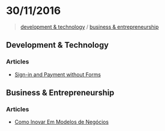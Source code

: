 # 30/11/2016

> [development & technology](#development--technology) / [business & entrepreneurship](#business--entrepreneurship)


## Development & Technology

### Articles
- [Sign-in and Payment without Forms](https://medium.com/dev-channel/sign-in-and-payment-without-forms-c3da66feb471#.o36sr6a4e)


## Business & Entrepreneurship

### Articles
- [Como Inovar Em Modelos de Negócios](https://endeavor.org.br/como-inovar-em-modelos-de-negocios/)